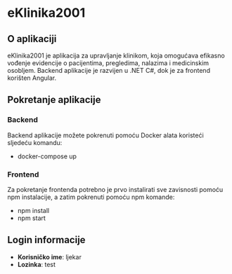 # eKlinika2001

## O aplikaciji
eKlinika2001 je aplikacija za upravljanje klinikom, koja omogućava efikasno vođenje evidencije o pacijentima, pregledima, nalazima i medicinskim osobljem. Backend aplikacije je razvijen u .NET C#, dok je za frontend korišten Angular.

## Pokretanje aplikacije

### Backend
Backend aplikacije možete pokrenuti pomoću Docker alata koristeći sljedeću komandu:
- docker-compose up

### Frontend
Za pokretanje frontenda potrebno je prvo instalirati sve zavisnosti pomoću npm instalacije, a zatim pokrenuti pomoću npm komande:
- npm install
- npm start

## Login informacije
- **Korisničko ime**: ljekar
- **Lozinka**: test


